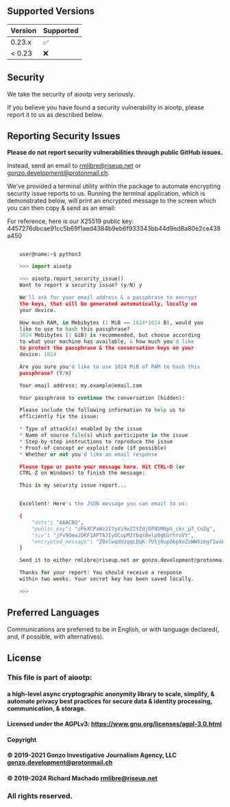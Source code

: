 ## Supported Versions

| Version | Supported          |
| ------- | ------------------ |
| 0.23.x  | :white_check_mark: |
| < 0.23  | :x:                |


## Security

We take the security of aiootp very seriously.

If you believe you have found a security vulnerability in aiootp, please report it to us as described below.


## Reporting Security Issues

**Please do not report security vulnerabilities through public GitHub issues.**

Instead, send an email to [rmlibre@riseup.net](mailto:rmlibre@riseup.net) or [gonzo.development@protonmail.ch](mailto:gonzo.development@protonmail.ch).

We've provided a terminal utility within the package to automate encrypting security issue reports to us. Running the terminal application, which is demonstrated below, will print an encrypted message to the screen which you can then copy & send as an email:

For reference, here is our X25519 public key:
4457276dbcae91cc5b69f1aed4384b9eb6f933343bb44d9ed8a80e2ce438a450


```console

    user@name:~$ python3
```


```python
    >>> import aiootp

    >>> aiootp.report_security_issue()
    Want to report a security issue? (y/N) y

    We'll ask for your email address & a passphrase to encrypt
    the keys, that will be generated automatically, locally on
    your device.

    How much RAM, in Mebibytes (1 MiB == 1024*1024 B), would you
    like to use to hash this passphrase?
    1024 Mebibytes (1 GiB) is recommended, but choose according
    to what your machine has available, & how much you'd like
    to protect the passphrase & the conversation keys on your
    device: 1024

    Are you sure you'd like to use 1024 MiB of RAM to hash this
    passphrase? (Y/n)

    Your email address: my.example@email.com

    Your passphrase to continue the conversation (hidden):

    Please include the following information to help us to
    efficiently fix the issue:

    * Type of attack(s) enabled by the issue
    * Name of source file(s) which participate in the issue
    * Step-by-step instructions to reproduce the issue
    * Proof-of-concept or exploit code (if possible)
    * Whether or not you'd like an email response

    Please type or paste your message here. Hit CTRL-D (or
    CTRL-Z on Windows) to finish the message:

    This is my security issue report...


    Excellent! Here's the JSON message you can email to us:

    {
        "date": "AAACBQ",
        "public_key": "zPkXCPaWz2I7yVi9eZIYZdjOFNSMOph_ckr_p7_Cu2g",
        "siv": "jFv9OewJDKF1APTAJIyOCupMJYbqs8elp0qEUrhruVY",
        "encrypted_message": "Z0xlwqdUzqqLDqK-7Utj0upO6pXoZoWWXzbgf1wakaajUR8omQW9E_gBdFFa5BKc587YzUT8p67ZnluUgOCFMauvcYtfKQFuWDkRJH-M6BTTUEfPPiDRfXn66Zdv_fjZQk8aMQftduC_BNJVoBJ1P5VAid8wskehq1E44TERzjcixei68xsQz-86RgOCgNJ2nP3hQCZSghndQ-64aK1JEQCxVStYRUcSyPhqYYYeaPpGTkI1XAaW7QWp5_WoHhbtQwh0KB1Og3VY_7570huALj5N1qNabDwcaneoIvuV_MLUgF1NFmNnvPKzfLhkXiM9kUz6pFndDwXb0umzSuNHxuSPst-NJmYlGiMZ_pJhgVQ"
    }

    Send it to either rmlibre@riseup.net or gonzo.development@protonmail.com

    Thanks for your report! You should receive a response
    within two weeks. Your secret key has been saved locally.

    >>>
```


## Preferred Languages

Communications are preferred to be in English, or with language declared(, and, if possible, with alternatives).


## License

### This file is part of aiootp:

#### a high-level async cryptographic anonymity library to scale, simplify, & automate privacy best practices for secure data & identity processing, communication, & storage.

#### Licensed under the AGPLv3: https://www.gnu.org/licenses/agpl-3.0.html
#### Copyright
####           © 2019-2021 Gonzo Investigative Journalism Agency, LLC <gonzo.development@protonmail.ch>
####           © 2019-2024 Richard Machado <rmlibre@riseup.net>

### All rights reserved.

